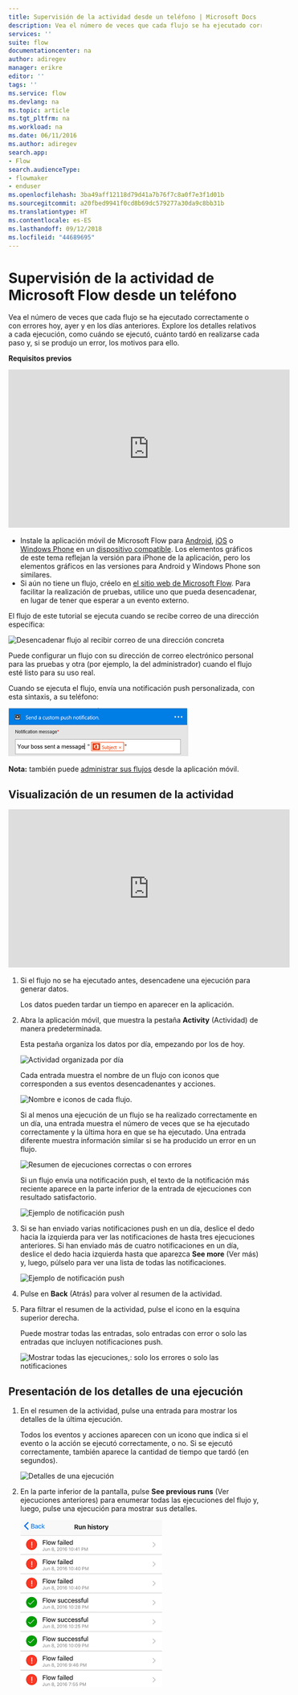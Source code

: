 ```yaml
---
title: Supervisión de la actividad desde un teléfono | Microsoft Docs
description: Vea el número de veces que cada flujo se ha ejecutado correctamente o con errores, cuándo se ha producido cada ejecución y cuánto tiempo tardó
services: ''
suite: flow
documentationcenter: na
author: adiregev
manager: erikre
editor: ''
tags: ''
ms.service: flow
ms.devlang: na
ms.topic: article
ms.tgt_pltfrm: na
ms.workload: na
ms.date: 06/11/2016
ms.author: adiregev
search.app:
- Flow
search.audienceType:
- flowmaker
- enduser
ms.openlocfilehash: 3ba49aff12118d79d41a7b76f7c8a0f7e3f1d01b
ms.sourcegitcommit: a20fbed9941f0cd8b69dc579277a30da9c8bb31b
ms.translationtype: HT
ms.contentlocale: es-ES
ms.lasthandoff: 09/12/2018
ms.locfileid: "44689695"
---
```

# <a name="monitor-activity-in-microsoft-flow-from-your-phone"></a>Supervisión de la actividad de Microsoft Flow desde un teléfono
Vea el número de veces que cada flujo se ha ejecutado correctamente o con errores hoy, ayer y en los días anteriores. Explore los detalles relativos a cada ejecución, como cuándo se ejecutó, cuánto tardó en realizarse cada paso y, si se produjo un error, los motivos para ello.

**Requisitos previos**

<iframe width="560" height="315" src="https://www.youtube.com/embed/vZuYZ64K3tI?list=PL8nfc9haGeb55I9wL9QnWyHp3ctU2_ThF" frameborder="0" allowfullscreen></iframe>

* Instale la aplicación móvil de Microsoft Flow para [Android](https://aka.ms/flowmobiledocsandroid), [iOS](https://aka.ms/flowmobiledocsios) o [Windows Phone](https://aka.ms/flowmobilewindows) en un [dispositivo compatible](getting-started.md#use-the-mobile-app). Los elementos gráficos de este tema reflejan la versión para iPhone de la aplicación, pero los elementos gráficos en las versiones para Android y Windows Phone son similares.
* Si aún no tiene un flujo, créelo en [el sitio web de Microsoft Flow](https://flow.microsoft.com/). Para facilitar la realización de pruebas, utilice uno que pueda desencadenar, en lugar de tener que esperar a un evento externo.

El flujo de este tutorial se ejecuta cuando se recibe correo de una dirección específica:

![Desencadenar flujo al recibir correo de una dirección concreta](./media/mobile-monitor-activity/create-trigger.png)

Puede configurar un flujo con su dirección de correo electrónico personal para las pruebas y otra (por ejemplo, la del administrador) cuando el flujo esté listo para su uso real.

Cuando se ejecuta el flujo, envía una notificación push personalizada, con esta sintaxis, a su teléfono:

![Enviar notificaciones push](./media/mobile-monitor-activity/create-event.png)

**Nota:** también puede [administrar sus flujos](mobile-manage-flows.md) desde la aplicación móvil.

## <a name="display-a-summary-of-activity"></a>Visualización de un resumen de la actividad
<iframe width="560" height="315" src="https://www.youtube.com/embed/nVCGJamOw6s?list=PL8nfc9haGeb55I9wL9QnWyHp3ctU2_ThF" frameborder="0" allowfullscreen></iframe>

1. Si el flujo no se ha ejecutado antes, desencadene una ejecución para generar datos.
   
    Los datos pueden tardar un tiempo en aparecer en la aplicación.
2. Abra la aplicación móvil, que muestra la pestaña **Activity** (Actividad) de manera predeterminada.
   
    Esta pestaña organiza los datos por día, empezando por los de hoy.
   
    ![Actividad organizada por día](./media/mobile-monitor-activity/activity-day2.png)
   
    Cada entrada muestra el nombre de un flujo con iconos que corresponden a sus eventos desencadenantes y acciones.
   
    ![Nombre e iconos de cada flujo.](./media/mobile-monitor-activity/activity-flow-name.png)
   
    Si al menos una ejecución de un flujo se ha realizado correctamente en un día, una entrada muestra el número de veces que se ha ejecutado correctamente y la última hora en que se ha ejecutado. Una entrada diferente muestra información similar si se ha producido un error en un flujo.
   
    ![Resumen de ejecuciones correctas o con errores](./media/mobile-monitor-activity/activity-summary.png)
   
    Si un flujo envía una notificación push, el texto de la notificación más reciente aparece en la parte inferior de la entrada de ejecuciones con resultado satisfactorio.
   
    ![Ejemplo de notificación push](./media/mobile-monitor-activity/activity-notification.png)
3. Si se han enviado varias notificaciones push en un día, deslice el dedo hacia la izquierda para ver las notificaciones de hasta tres ejecuciones anteriores. Si han enviado más de cuatro notificaciones en un día, deslice el dedo hacia izquierda hasta que aparezca **See more** (Ver más) y, luego, púlselo para ver una lista de todas las notificaciones.
   
    ![Ejemplo de notificación push](./media/mobile-monitor-activity/activity-notification-list.png)
4. Pulse en **Back** (Atrás) para volver al resumen de la actividad.
5. Para filtrar el resumen de la actividad, pulse el icono en la esquina superior derecha.
   
    Puede mostrar todas las entradas, solo entradas con error o solo las entradas que incluyen notificaciones push.
   
    ![Mostrar todas las ejecuciones,: solo los errores o solo las notificaciones](./media/mobile-monitor-activity/activity-filter.png)

## <a name="show-details-of-a-run"></a>Presentación de los detalles de una ejecución
1. En el resumen de la actividad, pulse una entrada para mostrar los detalles de la última ejecución.
   
     Todos los eventos y acciones aparecen con un icono que indica si el evento o la acción se ejecutó correctamente, o no. Si se ejecutó correctamente, también aparece la cantidad de tiempo que tardó (en segundos).
   
    ![Detalles de una ejecución](./media/mobile-monitor-activity/activity-icons.png)
2. En la parte inferior de la pantalla, pulse **See previous runs** (Ver ejecuciones anteriores) para enumerar todas las ejecuciones del flujo y, luego, pulse una ejecución para mostrar sus detalles.
   
    ![Historial ejecuciones satisfactorias o con errores](./media/mobile-monitor-activity/history-mixed.png)

